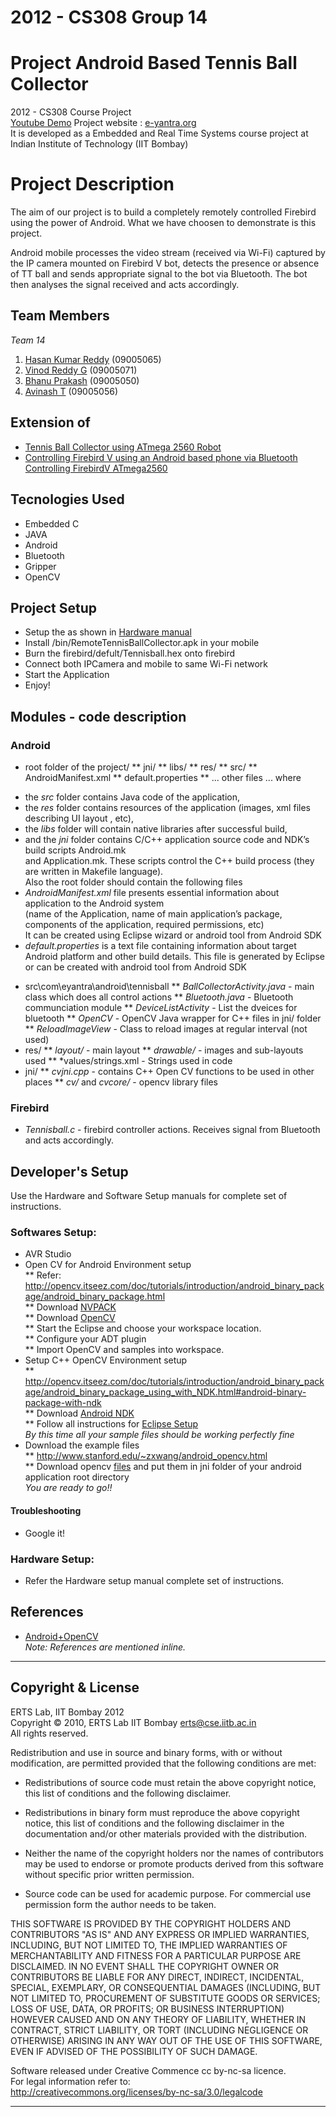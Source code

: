 # **2012 - CS308  Group 14**
# **Project Android Based Tennis Ball Collector**

2012 - CS308 Course Project  
[Youtube Demo](https://www.youtube.com/watch?v=1H9oLkI0wZs)
Project website : [e-yantra.org](http://www.e-yantra.org)  
It is developed as a Embedded and Real Time Systems course project at Indian Institute of Technology (IIT Bombay)   

# Project Description  
The aim of our project is to build a completely remotely controlled Firebird using the power of Android.
What we have choosen to demonstrate is this project.  

Android mobile processes the video stream (received via Wi-Fi) captured by the IP camera mounted on Firebird V bot, 
detects the presence or absence of TT ball and sends appropriate signal to the bot via Bluetooth.
The bot then analyses the signal received and acts accordingly.  

## Team Members  
*Team 14*  
1. [Hasan Kumar Reddy](http://github.com/mintuhouse)    (09005065)  
2. [Vinod Reddy G](http://github.com/vinodreddy2804)    (09005071)  
3. [Bhanu Prakash](http://github.com/bp414)             (09005050)  
4. [Avinash T](http://github.com/dimpleiitb)            (09005056)  

## Extension of
* [Tennis Ball Collector using ATmega 2560 Robot](http://www.e-yantra.org/home/projects-wiki/item/131-tennis-ball-collector-using-atmega-2560-robot)
* [Controlling Firebird V using an Android based phone via Bluetooth Controlling FirebirdV ATmega2560](http://www.e-yantra.org/home/projects-wiki/item/140-controlling-firebird-v-using-an-android-based-phone-via-bluetooth-controlling-firebirdv-atmega2560)

## Tecnologies Used
+   Embedded C
+   JAVA
+   Android
+ 	Bluetooth
+   Gripper
+   OpenCV

## Project Setup  
* Setup the as shown in [Hardware manual](Documentation/HardwareManual.pdf)
* Install /bin/RemoteTennisBallCollector.apk in your mobile
* Burn the firebird/defult/Tennisball.hex onto firebird
* Connect both IPCamera and mobile to same Wi-Fi network
* Start the Application
* Enjoy!
	

## Modules - code description
### Android
* root folder of the project/
** jni/
** libs/
** res/
** src/
** AndroidManifest.xml
** default.properties
** ... other files ...
where
- the *src* folder contains Java code of the application,  
- the *res* folder contains resources of the application (images, xml files describing UI layout , etc),  
- the *libs* folder will contain native libraries after successful build,  
- and the *jni* folder contains C/C++ application source code and NDK’s build scripts Android.mk   
and Application.mk.
These scripts control the C++ build process (they are written in Makefile language).  
Also the root folder should contain the following files  
- *AndroidManifest.xml* file presents essential information about application to the Android system   
(name of the Application, name of main application’s package, components of the application, required permissions, etc)  
It can be created using Eclipse wizard or android tool from Android SDK  
- *default.properties* is a text file containing information about target Android platform and other build details.
This file is generated by Eclipse or can be created with android tool from Android SDK  
* src\com\eyantra\android\tennisball
** *BallCollectorActivity.java* - main class which does all control actions
** *Bluetooth.java* - Bluetooth communciation module
** *DeviceListActivity* - List the dveices for bluetooth
** *OpenCV* - OpenCV Java wrapper for C++ files in jni/ folder
** *ReloadImageView* - Class to reload images at regular interval (not used)
* res/
** *layout/* - main layout 
** *drawable/* - images and sub-layouts used
** *values/strings.xml - Strings used in code
* jni/
** *cvjni.cpp* - contains C++ Open CV functions to be used in other places
** *cv/* and *cvcore/* - opencv library files
### Firebird
* *Tennisball.c* - firebird controller actions. Receives signal from Bluetooth and acts accordingly.
		
		
## Developer's Setup
Use the Hardware and Software Setup manuals for complete set of instructions.  
### Softwares Setup:  
* AVR Studio 
* Open CV for Android Environment setup  
** Refer: http://opencv.itseez.com/doc/tutorials/introduction/android_binary_package/android_binary_package.html  
** Download [NVPACK](http://developer.nvidia.com/tegra-android-development-pack)  
** Download [OpenCV](http://sourceforge.net/projects/opencvlibrary/files/opencv-android/2.3.1/OpenCV-2.3.1-android-bin.tar.bz2/download)  
** Start the Eclipse and choose your workspace location.  
** Configure your ADT plugin  
** Import OpenCV and samples into workspace.  
* Setup C++ OpenCV Environment setup  
** http://opencv.itseez.com/doc/tutorials/introduction/android_binary_package/android_binary_package_using_with_NDK.html#android-binary-package-with-ndk  
** Download [Android NDK](http://developer.android.com/sdk/ndk/index.html)  
** Follow all instructions for [Eclipse Setup](http://opencv.itseez.com/doc/tutorials/introduction/android_binary_package/android_binary_package_using_with_NDK.html#android-ndk-integration-with-eclipse)  
*By this time all your sample files should be working perfectly fine*   
* Download the example files  
** http://www.stanford.edu/~zxwang/android_opencv.html  
** Download opencv [files](http://www.stanford.edu/~zxwang/file/android_opencv.tar.gz) and put them in jni folder of your android application root directory  
*You are ready to go!!*  

#### Troubleshooting  
* Google it!  

### Hardware Setup:  
* Refer the Hardware setup manual complete set of instructions.  

## References  
* [Android+OpenCV](http://opencv.itseez.com/doc/tutorials/introduction/android_binary_package/android_binary_package.html)  
*Note: References are mentioned inline.*  


********************************************************************************  
## Copyright & License  
ERTS Lab, IIT Bombay 2012  
Copyright &copy; 2010, ERTS Lab IIT Bombay erts@cse.iitb.ac.in        
   All rights reserved.

   Redistribution and use in source and binary forms, with or without
   modification, are permitted provided that the following conditions are met:  

   * Redistributions of source code must retain the above copyright
     notice, this list of conditions and the following disclaimer.  

   * Redistributions in binary form must reproduce the above copyright
     notice, this list of conditions and the following disclaimer in
     the documentation and/or other materials provided with the
     distribution.  

   * Neither the name of the copyright holders nor the names of
     contributors may be used to endorse or promote products derived
     from this software without specific prior written permission.  

   * Source code can be used for academic purpose. 
	 For commercial use permission form the author needs to be taken.  

  THIS SOFTWARE IS PROVIDED BY THE COPYRIGHT HOLDERS AND CONTRIBUTORS "AS IS"
  AND ANY EXPRESS OR IMPLIED WARRANTIES, INCLUDING, BUT NOT LIMITED TO, THE
  IMPLIED WARRANTIES OF MERCHANTABILITY AND FITNESS FOR A PARTICULAR PURPOSE
  ARE DISCLAIMED. IN NO EVENT SHALL THE COPYRIGHT OWNER OR CONTRIBUTORS BE
  LIABLE FOR ANY DIRECT, INDIRECT, INCIDENTAL, SPECIAL, EXEMPLARY, OR
  CONSEQUENTIAL DAMAGES (INCLUDING, BUT NOT LIMITED TO, PROCUREMENT OF
  SUBSTITUTE GOODS OR SERVICES; LOSS OF USE, DATA, OR PROFITS; OR BUSINESS
  INTERRUPTION) HOWEVER CAUSED AND ON ANY THEORY OF LIABILITY, WHETHER IN
  CONTRACT, STRICT LIABILITY, OR TORT (INCLUDING NEGLIGENCE OR OTHERWISE)
  ARISING IN ANY WAY OUT OF THE USE OF THIS SOFTWARE, EVEN IF ADVISED OF THE
  POSSIBILITY OF SUCH DAMAGE.  

  Software released under Creative Commence cc by-nc-sa licence.  
  For legal information refer to:   
  http://creativecommons.org/licenses/by-nc-sa/3.0/legalcode  

********************************************************************************
